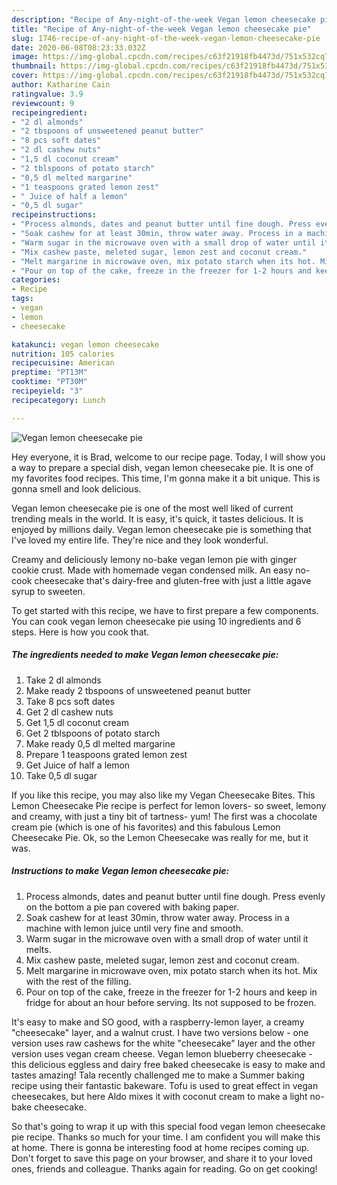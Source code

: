 ```yaml
---
description: "Recipe of Any-night-of-the-week Vegan lemon cheesecake pie"
title: "Recipe of Any-night-of-the-week Vegan lemon cheesecake pie"
slug: 1746-recipe-of-any-night-of-the-week-vegan-lemon-cheesecake-pie
date: 2020-06-08T08:23:33.032Z
image: https://img-global.cpcdn.com/recipes/c63f21918fb4473d/751x532cq70/vegan-lemon-cheesecake-pie-recipe-main-photo.jpg
thumbnail: https://img-global.cpcdn.com/recipes/c63f21918fb4473d/751x532cq70/vegan-lemon-cheesecake-pie-recipe-main-photo.jpg
cover: https://img-global.cpcdn.com/recipes/c63f21918fb4473d/751x532cq70/vegan-lemon-cheesecake-pie-recipe-main-photo.jpg
author: Katharine Cain
ratingvalue: 3.9
reviewcount: 9
recipeingredient:
- "2 dl almonds"
- "2 tbspoons of unsweetened peanut butter"
- "8 pcs soft dates"
- "2 dl cashew nuts"
- "1,5 dl coconut cream"
- "2 tblspoons of potato starch"
- "0,5 dl melted margarine"
- "1 teaspoons grated lemon zest"
- " Juice of half a lemon"
- "0,5 dl sugar"
recipeinstructions:
- "Process almonds, dates and peanut butter until fine dough. Press evenly on the bottom a pie pan covered with baking paper."
- "Soak cashew for at least 30min, throw water away. Process in a machine with lemon juice until very fine and smooth."
- "Warm sugar in the microwave oven with a small drop of water until it melts."
- "Mix cashew paste, meleted sugar, lemon zest and coconut cream."
- "Melt margarine in microwave oven, mix potato starch when its hot. Mix with the rest of the filling."
- "Pour on top of the cake, freeze in the freezer for 1-2 hours and keep in fridge for about an hour before serving. Its not supposed to be frozen."
categories:
- Recipe
tags:
- vegan
- lemon
- cheesecake

katakunci: vegan lemon cheesecake 
nutrition: 105 calories
recipecuisine: American
preptime: "PT13M"
cooktime: "PT30M"
recipeyield: "3"
recipecategory: Lunch

---
```



![Vegan lemon cheesecake pie](https://img-global.cpcdn.com/recipes/c63f21918fb4473d/751x532cq70/vegan-lemon-cheesecake-pie-recipe-main-photo.jpg)

Hey everyone, it is Brad, welcome to our recipe page. Today, I will show you a way to prepare a special dish, vegan lemon cheesecake pie. It is one of my favorites food recipes. This time, I'm gonna make it a bit unique. This is gonna smell and look delicious.

Vegan lemon cheesecake pie is one of the most well liked of current trending meals in the world. It is easy, it's quick, it tastes delicious. It is enjoyed by millions daily. Vegan lemon cheesecake pie is something that I've loved my entire life. They're nice and they look wonderful.

Creamy and deliciously lemony no-bake vegan lemon pie with ginger cookie crust. Made with homemade vegan condensed milk. An easy no-cook cheesecake that&#39;s dairy-free and gluten-free with just a little agave syrup to sweeten.


To get started with this recipe, we have to first prepare a few components. You can cook vegan lemon cheesecake pie using 10 ingredients and 6 steps. Here is how you cook that.

<!--inarticleads1-->

##### The ingredients needed to make Vegan lemon cheesecake pie:

1. Take 2 dl almonds
1. Make ready 2 tbspoons of unsweetened peanut butter
1. Take 8 pcs soft dates
1. Get 2 dl cashew nuts
1. Get 1,5 dl coconut cream
1. Get 2 tblspoons of potato starch
1. Make ready 0,5 dl melted margarine
1. Prepare 1 teaspoons grated lemon zest
1. Get  Juice of half a lemon
1. Take 0,5 dl sugar


If you like this recipe, you may also like my Vegan Cheesecake Bites. This Lemon Cheesecake Pie recipe is perfect for lemon lovers- so sweet, lemony and creamy, with just a tiny bit of tartness- yum! The first was a chocolate cream pie (which is one of his favorites) and this fabulous Lemon Cheesecake Pie. Ok, so the Lemon Cheesecake was really for me, but it was. 

<!--inarticleads2-->

##### Instructions to make Vegan lemon cheesecake pie:

1. Process almonds, dates and peanut butter until fine dough. Press evenly on the bottom a pie pan covered with baking paper.
1. Soak cashew for at least 30min, throw water away. Process in a machine with lemon juice until very fine and smooth.
1. Warm sugar in the microwave oven with a small drop of water until it melts.
1. Mix cashew paste, meleted sugar, lemon zest and coconut cream.
1. Melt margarine in microwave oven, mix potato starch when its hot. Mix with the rest of the filling.
1. Pour on top of the cake, freeze in the freezer for 1-2 hours and keep in fridge for about an hour before serving. Its not supposed to be frozen.


It&#39;s easy to make and SO good, with a raspberry-lemon layer, a creamy &#34;cheesecake&#34; layer, and a walnut crust. I have two versions below - one version uses raw cashews for the white &#34;cheesecake&#34; layer and the other version uses vegan cream cheese. Vegan lemon blueberry cheesecake - this delicious eggless and dairy free baked cheesecake is easy to make and tastes amazing! Tala recently challenged me to make a Summer baking recipe using their fantastic bakeware. Tofu is used to great effect in vegan cheesecakes, but here Aldo mixes it with coconut cream to make a light no-bake cheesecake. 

So that's going to wrap it up with this special food vegan lemon cheesecake pie recipe. Thanks so much for your time. I am confident you will make this at home. There is gonna be interesting food at home recipes coming up. Don't forget to save this page on your browser, and share it to your loved ones, friends and colleague. Thanks again for reading. Go on get cooking!
